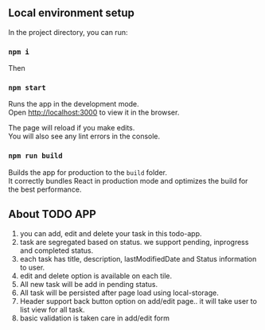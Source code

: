 ## Local environment setup

In the project directory, you can run:

### `npm i`
Then
### `npm start`

Runs the app in the development mode.\
Open [http://localhost:3000](http://localhost:3000) to view it in the browser.

The page will reload if you make edits.\
You will also see any lint errors in the console.

### `npm run build`

Builds the app for production to the `build` folder.\
It correctly bundles React in production mode and optimizes the build for the best performance.

## About TODO APP
1. you can add, edit and delete your task in this todo-app.
2. task are segregated based on status. we support pending, inprogress and completed status.
3. each task has title, description, lastModifiedDate and Status information to user.
4. edit and delete option is available on each tile.
5. All new task will be add in pending status.
6. All task will be persisted after page load using local-storage.
7. Header support back button option on add/edit page.. it will take user to list view for all task.
8. basic validation is taken care in add/edit form

